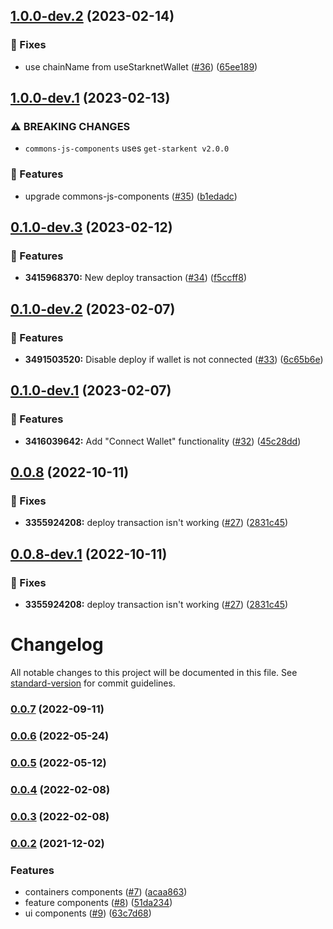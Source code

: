 ## [1.0.0-dev.2](https://github.com/starkware-libs/cairo-playground/compare/v1.0.0-dev.1...v1.0.0-dev.2) (2023-02-14)


### 🔧 Fixes

* use chainName from useStarknetWallet ([#36](https://github.com/starkware-libs/cairo-playground/issues/36)) ([65ee189](https://github.com/starkware-libs/cairo-playground/commit/65ee189966576fa96e2ffc8711cf76388574e436))

## [1.0.0-dev.1](https://github.com/starkware-libs/cairo-playground/compare/v0.1.0-dev.3...v1.0.0-dev.1) (2023-02-13)


### ⚠ BREAKING CHANGES

* `commons-js-components` uses `get-starkent v2.0.0`

### 🧩 Features

* upgrade commons-js-components ([#35](https://github.com/starkware-libs/cairo-playground/issues/35)) ([b1edadc](https://github.com/starkware-libs/cairo-playground/commit/b1edadcaed7872aee7d761208a1c034c7356d691))

## [0.1.0-dev.3](https://github.com/starkware-libs/cairo-playground/compare/v0.1.0-dev.2...v0.1.0-dev.3) (2023-02-12)


### 🧩 Features

* **3415968370:** New deploy transaction ([#34](https://github.com/starkware-libs/cairo-playground/issues/34)) ([f5ccff8](https://github.com/starkware-libs/cairo-playground/commit/f5ccff8795e82a04be59e0fd0e6c8f1366284fc8))

## [0.1.0-dev.2](https://github.com/starkware-libs/cairo-playground/compare/v0.1.0-dev.1...v0.1.0-dev.2) (2023-02-07)


### 🧩 Features

* **3491503520:** Disable deploy if wallet is not connected ([#33](https://github.com/starkware-libs/cairo-playground/issues/33)) ([6c65b6e](https://github.com/starkware-libs/cairo-playground/commit/6c65b6e9dc5444c337f78ce74f1a14a88ab6784f))

## [0.1.0-dev.1](https://github.com/starkware-libs/cairo-playground/compare/v0.0.8...v0.1.0-dev.1) (2023-02-07)


### 🧩 Features

* **3416039642:** Add "Connect Wallet" functionality ([#32](https://github.com/starkware-libs/cairo-playground/issues/32)) ([45c28dd](https://github.com/starkware-libs/cairo-playground/commit/45c28ddd2632a8204dca356f9da2e2699a6a041a))

## [0.0.8](https://github.com/starkware-libs/cairo-playground/compare/v0.0.7...v0.0.8) (2022-10-11)


### 🔧 Fixes

* **3355924208:** deploy transaction isn't working ([#27](https://github.com/starkware-libs/cairo-playground/issues/27)) ([2831c45](https://github.com/starkware-libs/cairo-playground/commit/2831c4546b4a9fb81e1f3f1e37c735e5f1c3d470))

## [0.0.8-dev.1](https://github.com/starkware-libs/cairo-playground/compare/v0.0.7...v0.0.8-dev.1) (2022-10-11)


### 🔧 Fixes

* **3355924208:** deploy transaction isn't working ([#27](https://github.com/starkware-libs/cairo-playground/issues/27)) ([2831c45](https://github.com/starkware-libs/cairo-playground/commit/2831c4546b4a9fb81e1f3f1e37c735e5f1c3d470))

# Changelog

All notable changes to this project will be documented in this file. See [standard-version](https://github.com/conventional-changelog/standard-version) for commit guidelines.

### [0.0.7](https://github.com/starkware-libs/cairo-playground/compare/v0.0.7-1...v0.0.7) (2022-09-11)

### [0.0.6](https://github.com/starkware-libs/cairo-playground/compare/v0.0.6-0...v0.0.6) (2022-05-24)

### [0.0.5](https://github.com/starkware-libs/cairo-playground/compare/v0.0.5-0...v0.0.5) (2022-05-12)

### [0.0.4](https://github.com/starkware-libs/cairo-playground/compare/v0.0.3...v0.0.4) (2022-02-08)

### [0.0.3](https://github.com/starkware-libs/cairo-playground/compare/v0.0.3-2...v0.0.3) (2022-02-08)

### [0.0.2](https://github.com/starkware-libs/starknet-playground/compare/v0.0.2-0...v0.0.2) (2021-12-02)


### Features

* containers components ([#7](https://github.com/starkware-libs/starknet-playground/issues/7)) ([acaa863](https://github.com/starkware-libs/starknet-playground/commit/acaa8637ea6936b4f82045ddb384e7450aff2c2c))
* feature components ([#8](https://github.com/starkware-libs/starknet-playground/issues/8)) ([51da234](https://github.com/starkware-libs/starknet-playground/commit/51da2340ee4dbf0447d55890cf3675c219b1cfe4))
* ui components ([#9](https://github.com/starkware-libs/starknet-playground/issues/9)) ([63c7d68](https://github.com/starkware-libs/starknet-playground/commit/63c7d6814120015f8ade90db84e864595eeb0d7c))
